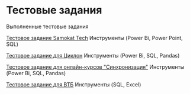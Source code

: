 # Тестовые задания
Выполненные тестовые задания

[Тестовое задание Samokat Tech](https://github.com/Valeratal/test_task/tree/main/samokat)  Инструменты (Power Bi, Power Point, SQL)

[Тестовое задание для Циклон](https://github.com/Valeratal/test_task/tree/main/samokat) Инструменты (Power Bi, SQL, Pandas)

[Тестовое задание для онлайн-курсов "Синхронизация"](https://github.com/Valeratal/test_task/tree/main/Synchronize) Инструменты (Power Bi, SQL, Pandas)

[Тестовое задание для ВТБ](https://github.com/Valeratal/test_task/tree/main/VTB) Инструменты (SQL, Excel)
